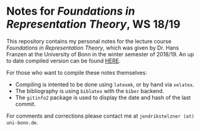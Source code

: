 Notes for _Foundations in Representation Theory_, WS 18/19
=================

This repository contains my personal notes for the lecture course _Foundations in Representation Theory_, which was given by Dr. Hans Franzen at the University of Bonn in the winter semester of 2018/19.
An up to date compiled version can be found [HERE][1].

For those who want to compile these notes themselves:

- Compiling is intented to be done using `latexmk`, or by hand via `xelatex`.
- The bibliography is using `biblatex` with the `biber` backend.
- The `gitinfo2` package is used to display the date and hash of the last commit.

For comments and corrections please contact me at `jendrikstelzner (at) uni-bonn.de`.



[1]: https://lecture-notes-bonn.gitlab.io/original/foundations-in-representation-theory-notes-ws-18-19/homological-algebra-notes.pdf
